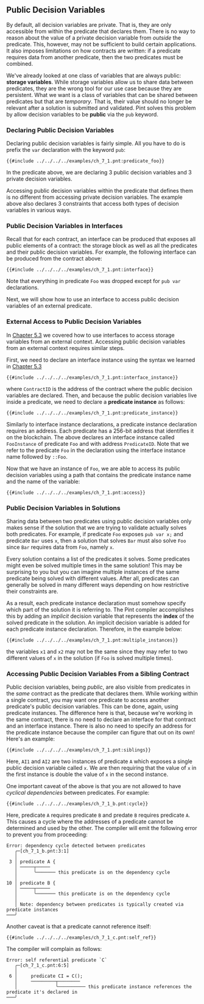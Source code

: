 ## Public Decision Variables

By default, all decision variables are private. That is, they are only accessible from within the
predicate that declares them. There is no way to reason about the value of a private decision
variable from _outside_ the predicate. This, however, may not be sufficient to build certain
applications. It also imposes limitations on how contracts are written: if a predicate requires data
from another predicate, then the two predicates must be combined.

We've already looked at one class of variables that are always public: **storage variables**. While
storage variables allow us to share data between predicates, they are the wrong tool for our use
case because they are persistent. What we want is a class of variables that can be shared between
predicates but that are _temporary_. That is, their value should no longer be relevant after a
solution is submitted and validated. Pint solves this problem by allow decision variables to be
**public** via the `pub` keyword.

### Declaring Public Decision Variables

Declaring public decision variables is fairly simple. All you have to do is prefix the `var`
declaration with the keyword `pub`:

```pint
{{#include ../../../../examples/ch_7_1.pnt:predicate_foo}}
```

In the predicate above, we are declaring 3 public decision variables and 3 private decision
variables.

Accessing public decision variables within the predicate that defines them is no different from
accessing private decision variables. The example above also declares 3 constraints that access both
types of decision variables in various ways.

### Public Decision Variables in Interfaces

Recall that for each contract, an interface can be produced that exposes all public elements of a
contract: the storage block as well as all the predicates and their public decision variables. For
example, the following interface can be produced from the contract above:

```pint
{{#include ../../../../examples/ch_7_1.pnt:interface}}
```

Note that everything in predicate `Foo` was dropped except for `pub var` declarations.

Next, we will show how to use an interface to access public decision variables of an external
predicate.

### External Access to Public Decision Variables

In [Chapter 5.3](../storage/external.md) we covered how to use interfaces to access storage
variables from an external context. Accessing public decision variables from an external context
requires similar steps.

First, we need to declare an interface instance using the syntax we learned in [Chapter
5.3](../storage/external.md)

```pint
{{#include ../../../../examples/ch_7_1.pnt:interface_instance}}
```

where `ContractID` is the address of the contract where the public decision variables are declared.
Then, and because the public decision variables live inside a predicate, we need to declare a
**predicate instance** as follows:

```pint
{{#include ../../../../examples/ch_7_1.pnt:predicate_instance}}
```

Similarly to interface instance declarations, a predicate instance declaration requires an address.
Each predicate has a 256-bit address that identifies it on the blockchain. The above declares an
interface instance called `FooInstance` of predicate `Foo` and with address `PredicateID`. Note that
we refer to the predicate `Foo` in the declaration using the interface instance name followed by
`::Foo`.

Now that we have an instance of `Foo`, we are able to access its public decision variables using a
path that contains the predicate instance name and the name of the variable:

```pint
{{#include ../../../../examples/ch_7_1.pnt:access}}
```

### Public Decision Variables in Solutions

Sharing data between two predicates using public decision variables only makes sense if the solution
that we are trying to validate actually solves both predicates. For example, if predicate `Foo`
exposes `pub var x;` and predicate `Bar` uses `x`, then a solution that solves `Bar` must also solve
`Foo` since `Bar` requires data from `Foo`, namely `x`.

Every solution contains a list of the predicates it solves. Some predicates might even be solved
multiple times in the same solution! This may be surprising to you but you can imagine multiple
instances of the same predicate being solved with different values. After all, predicates can
generally be solved in many different ways depending on how restrictive their constraints are.

As a result, each predicate instance declaration must somehow specify which part of the solution it
is referring to. The Pint compiler accomplishes this by adding an _implicit_ decision variable that
represents the **index** of the solved predicate in the solution. An implicit decision variable is
added for each predicate instance declaration. Therefore, in the example below:

```pint
{{#include ../../../../examples/ch_7_1.pnt:multiple_instances}}
```

the variables `x1` and `x2` may not be the same since they may refer to two different values of `x`
in the solution (if `Foo` is solved multiple times).

### Accessing Public Decision Variables From a Sibling Contract

Public decision variables, being _public_, are also visible from predicates in the _same_ contract
as the predicate that declares them. While working within a single contract, you may want one
predicate to access another predicate's public decision variables. This can be done, again, using
predicate instances. The difference here is that, because we're working in the same contract, there
is no need to declare an interface for that contract and an interface instance. There is also no
need to specify an address for the predicate instance because the compiler can figure that out on
its own! Here's an example:

```pint
{{#include ../../../../examples/ch_7_1.pnt:siblings}}
```

Here, `AI1` and `AI2` are two instances of predicate `A` which exposes a single public decision
variable called `x`. We are then requiring that the value of `x` in the first instance is double the
value of `x` in the second instance.

One important caveat of the above is that you are not allowed to have _cyclical dependencies_
between predicates. For example:

```pint
{{#include ../../../../examples/ch_7_1_b.pnt:cycle}}
```

Here, predicate `A` requires predicate `B` and predate `B` requires predicate `A`. This causes a
cycle where the addresses of a predicate cannot be determined and used by the other. The compiler
will emit the following error to prevent you from proceeding:

```console
Error: dependency cycle detected between predicates
   ╭─[ch_7_1_b.pnt:3:1]
   │
 3 │ predicate A {
   │ ─────┬─────
   │      ╰─────── this predicate is on the dependency cycle
   │
10 │ predicate B {
   │ ─────┬─────
   │      ╰─────── this predicate is on the dependency cycle
   │
   │ Note: dependency between predicates is typically created via predicate instances
───╯
```

Another caveat is that a predicate cannot reference itself:

```pint
{{#include ../../../../examples/ch_7_1_c.pnt:self_ref}}
```

The compiler will complain as follows:

```console
Error: self referential predicate `C`
   ╭─[ch_7_1_c.pnt:6:5]
   │
 6 │     predicate CI = C();
   │     ─────────┬────────
   │              ╰────────── this predicate instance references the predicate it's declared in
───╯
```
